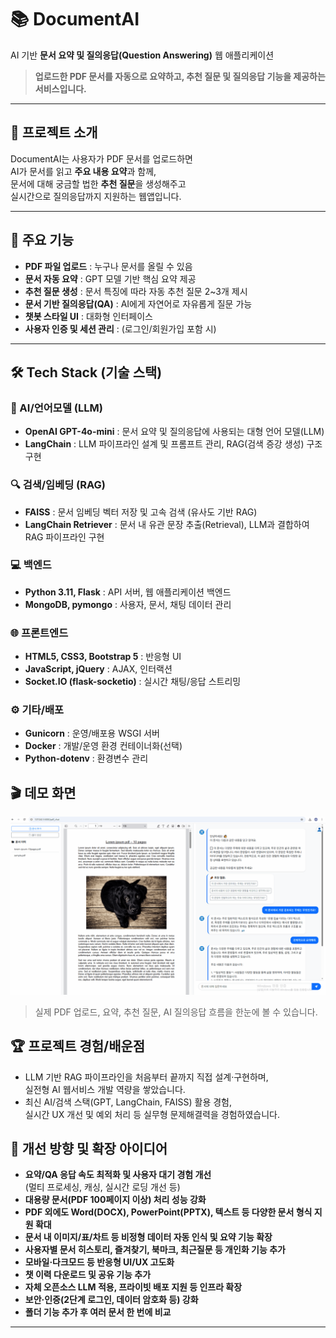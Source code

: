 # 📚 DocumentAI

AI 기반 **문서 요약 및 질의응답(Question Answering)** 웹 애플리케이션

> **업로드한 PDF 문서를 자동으로 요약하고, 추천 질문 및 질의응답 기능을 제공하는 서비스입니다.**

---

## 📝 프로젝트 소개

DocumentAI는 사용자가 PDF 문서를 업로드하면  
AI가 문서를 읽고 **주요 내용 요약**과 함께,  
문서에 대해 궁금할 법한 **추천 질문**을 생성해주고  
실시간으로 질의응답까지 지원하는 웹앱입니다.

---

## 🚩 주요 기능

- **PDF 파일 업로드** : 누구나 문서를 올릴 수 있음
- **문서 자동 요약** : GPT 모델 기반 핵심 요약 제공
- **추천 질문 생성** : 문서 특징에 따라 자동 추천 질문 2~3개 제시
- **문서 기반 질의응답(QA)** : AI에게 자연어로 자유롭게 질문 가능
- **챗봇 스타일 UI** : 대화형 인터페이스
- **사용자 인증 및 세션 관리** : (로그인/회원가입 포함 시)
---

## 🛠️ Tech Stack (기술 스택)

### 🤖 AI/언어모델 (LLM)
- **OpenAI GPT-4o-mini** : 문서 요약 및 질의응답에 사용되는 대형 언어 모델(LLM)
- **LangChain** : LLM 파이프라인 설계 및 프롬프트 관리, RAG(검색 증강 생성) 구조 구현

### 🔍 검색/임베딩 (RAG)
- **FAISS** : 문서 임베딩 벡터 저장 및 고속 검색 (유사도 기반 RAG)
- **LangChain Retriever** : 문서 내 유관 문장 추출(Retrieval), LLM과 결합하여 RAG 파이프라인 구현

### 💻 백엔드
- **Python 3.11, Flask** : API 서버, 웹 애플리케이션 백엔드
- **MongoDB, pymongo** : 사용자, 문서, 채팅 데이터 관리

### 🌐 프론트엔드
- **HTML5, CSS3, Bootstrap 5** : 반응형 UI
- **JavaScript, jQuery** : AJAX, 인터랙션
- **Socket.IO (flask-socketio)** : 실시간 채팅/응답 스트리밍

### ⚙️ 기타/배포
- **Gunicorn** : 운영/배포용 WSGI 서버
- **Docker** : 개발/운영 환경 컨테이너화(선택)
- **Python-dotenv** : 환경변수 관리

## 🎬 데모 화면
![DocumentAI 시연](./gif/AIDocumentGIF.gif)

> 실제 PDF 업로드, 요약, 추천 질문, AI 질의응답 흐름을 한눈에 볼 수 있습니다.

## 🏆 프로젝트 경험/배운점

- LLM 기반 RAG 파이프라인을 처음부터 끝까지 직접 설계·구현하며,  
  실전형 AI 웹서비스 개발 역량을 쌓았습니다.
- 최신 AI/검색 스택(GPT, LangChain, FAISS) 활용 경험,  
  실시간 UX 개선 및 예외 처리 등 실무형 문제해결력을 경험하였습니다.

## 🚀 개선 방향 및 확장 아이디어

- **요약/QA 응답 속도 최적화 및 사용자 대기 경험 개선**  
  (멀티 프로세싱, 캐싱, 실시간 로딩 개선 등)
- **대용량 문서(PDF 100페이지 이상) 처리 성능 강화**
- **PDF 외에도 Word(DOCX), PowerPoint(PPTX), 텍스트 등 다양한 문서 형식 지원 확대**
- **문서 내 이미지/표/차트 등 비정형 데이터 자동 인식 및 요약 기능 확장**
- **사용자별 문서 히스토리, 즐겨찾기, 북마크, 최근질문 등 개인화 기능 추가**
- **모바일·다크모드 등 반응형 UI/UX 고도화**
- **챗 이력 다운로드 및 공유 기능 추가**
- **자체 오픈소스 LLM 적용, 프라이빗 배포 지원 등 인프라 확장**
- **보안·인증(2단계 로그인, 데이터 암호화 등) 강화**
- **폴더 기능 추가 후 여러 문서 한 번에 비교**
---
